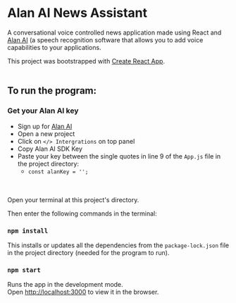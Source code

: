 # Alan AI News Assistant

A conversational voice controlled news application made using React and [Alan AI](https://alan.app/) (a speech recognition software that allows you to add voice capabilities to your applications. 

This project was bootstrapped with [Create React App](https://github.com/facebook/create-react-app).
<br></br>
## To run the program:

### Get your Alan AI key

- Sign up for [Alan AI](https://alan.app/)
- Open a new project
- Click on `</> Intergrations` on top panel
- Copy Alan AI SDK Key
- Paste your key between the single quotes in line 9 of the `App.js` file in the project directory:
    - `const alanKey = '';` 

<br></br>
Open your terminal at this project's directory.

Then enter the following commands in the terminal:

### `npm install`

This installs or updates all the dependencies from the `package-lock.json` file in the project directory (needed for the program to run).

### `npm start`

Runs the app in the development mode.<br />
Open [http://localhost:3000](http://localhost:3000) to view it in the browser.
